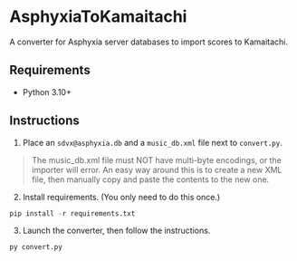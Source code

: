 # AsphyxiaToKamaitachi

A converter for Asphyxia server databases to import scores to Kamaitachi.

## Requirements
- Python 3.10+

## Instructions

1. Place an `sdvx@asphyxia.db` and a `music_db.xml` file next to `convert.py`.
> The music_db.xml file must NOT have multi-byte encodings, or the importer will error. An easy way around this is to create a new XML file, then manually copy and paste the contents to the new one.

2. Install requirements. (You only need to do this once.)
```py
pip install -r requirements.txt
```

3. Launch the converter, then follow the instructions.
```
py convert.py
```